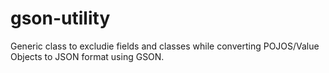 # gson-utility
Generic class to excludie fields and classes while converting POJOS/Value Objects to JSON format using GSON.
